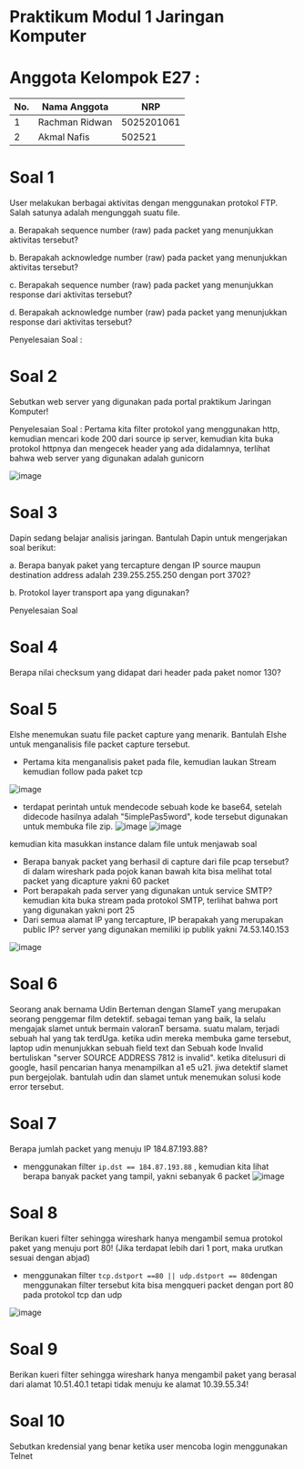 # Praktikum Modul 1 Jaringan Komputer

# Anggota Kelompok E27 :
| No.  | Nama Anggota       | NRP          |
|------|--------------------|--------------|
| 1    |Rachman Ridwan           | 5025201061   |
| 2    | Akmal Nafis         | 502521   |

# Soal 1
User melakukan berbagai aktivitas dengan menggunakan protokol FTP. Salah satunya adalah mengunggah suatu file.

a. Berapakah sequence number (raw) pada packet yang menunjukkan aktivitas tersebut?

b. Berapakah acknowledge number (raw) pada packet yang menunjukkan aktivitas tersebut? 

c. Berapakah sequence number (raw) pada packet yang menunjukkan response dari aktivitas tersebut?

d. Berapakah acknowledge number (raw) pada packet yang menunjukkan response dari aktivitas tersebut?

Penyelesaian Soal :
# Soal 2
Sebutkan web server yang digunakan pada portal praktikum Jaringan Komputer!

Penyelesaian Soal : Pertama kita filter protokol yang menggunakan http, kemudian mencari kode 200 dari source ip server, kemudian kita buka protokol httpnya dan mengecek header yang ada didalamnya, terlihat bahwa web server yang digunakan adalah gunicorn

![image](https://cdn.discordapp.com/attachments/945203039034306570/1154726293619875920/image.png)

# Soal 3
Dapin sedang belajar analisis jaringan. Bantulah Dapin untuk mengerjakan soal berikut:

a. Berapa banyak paket yang tercapture dengan IP source maupun destination address adalah 239.255.255.250 dengan port 3702?

b. Protokol layer transport apa yang digunakan?

Penyelesaian Soal
# Soal 4
Berapa nilai checksum yang didapat dari header pada paket nomor 130?

# Soal 5
Elshe menemukan suatu file packet capture yang menarik. Bantulah Elshe untuk menganalisis file packet capture tersebut.

- Pertama kita menganalisis paket pada file, kemudian laukan Stream kemudian follow pada paket tcp

![image](https://cdn.discordapp.com/attachments/945203039034306570/1154738624982700083/image.png)
- terdapat perintah untuk mendecode sebuah kode ke base64, setelah didecode hasilnya adalah "5implePas5word", kode tersebut digunakan untuk membuka file zip. 
![image](https://cdn.discordapp.com/attachments/945203039034306570/1154740343078666240/image.png)
![image](https://cdn.discordapp.com/attachments/945203039034306570/1154740609400197180/image.png)


kemudian kita masukkan instance dalam file untuk menjawab soal
- Berapa banyak packet yang berhasil di capture dari file pcap tersebut?
di dalam wireshark pada pojok kanan bawah kita bisa melihat total packet yang dicapture yakni 60 packet
- Port berapakah pada server yang digunakan untuk service SMTP?
kemudian kita buka stream pada protokol SMTP, terlihat bahwa port yang digunakan yakni port 25
- Dari semua alamat IP yang tercapture, IP berapakah yang merupakan public IP?
server yang digunakan memiliki ip publik yakni 74.53.140.153

![image](https://cdn.discordapp.com/attachments/945203039034306570/1154743021993205820/image.png)

# Soal 6
Seorang anak bernama Udin Berteman dengan SlameT yang merupakan seorang penggemar film detektif. sebagai teman yang baik, Ia selalu mengajak slamet untuk bermain valoranT bersama. suatu malam, terjadi sebuah hal yang tak terdUga. ketika udin mereka membuka game tersebut, laptop udin menunjukkan sebuah field text dan Sebuah kode Invalid bertuliskan "server SOURCE ADDRESS 7812 is invalid". ketika ditelusuri di google, hasil pencarian hanya menampilkan a1 e5 u21. jiwa detektif slamet pun bergejolak. bantulah udin dan slamet untuk menemukan solusi kode error tersebut.

# Soal 7
Berapa jumlah packet yang menuju IP 184.87.193.88?
- menggunakan filter `ip.dst == 184.87.193.88` , kemudian kita lihat berapa banyak packet yang tampil, yakni sebanyak 6 packet
![image](https://cdn.discordapp.com/attachments/945203039034306570/1154726660990570496/image.png)

# Soal 8
Berikan kueri filter sehingga wireshark hanya mengambil semua protokol paket yang menuju port 80! (Jika terdapat lebih dari 1 port, maka urutkan sesuai dengan abjad)
- menggunakan filter `tcp.dstport ==80 || udp.dstport == 80`dengan menggunakan filter tersebut kita bisa mengqueri packet dengan port 80 pada protokol tcp dan udp

![image](https://cdn.discordapp.com/attachments/945203039034306570/1154747359159386163/image.png)


# Soal 9
Berikan kueri filter sehingga wireshark hanya mengambil paket yang berasal dari alamat 10.51.40.1 tetapi tidak menuju ke alamat 10.39.55.34!

# Soal 10
Sebutkan kredensial yang benar ketika user mencoba login menggunakan Telnet

